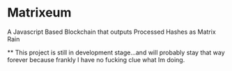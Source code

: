 # Matrixeum
A Javascript Based Blockchain that outputs Processed Hashes as Matrix Rain


** This project is still in development stage...and will probably stay that way forever because frankly I have no fucking clue what Im doing.

